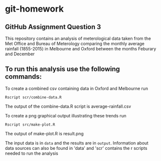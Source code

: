 # git-homework
GitHub Assignment Question 3
--
This repository contains an analysis of meterological data taken from the Met Office and Bureau of Meterology 
comparing the monthly average rainfall (1855-2015) in Melbourne and Oxford between the months Feburary and December 

To run this analysis use the following commands:
--
To create a combined csv containing data in Oxford and Melbourne run
```
Rscript scr/combine-data.R 

```
The output of the combine-data.R script is average-rainfall.csv 

To create a png graphical output illustrating these trends run

```
Rscript src/make-plot.R

```
The output of make-plot.R is result.png 

The input data is in `data` and the results are in `output`.
Information about data sources can also be found in 'data' and 'scr' contains the r scripts needed to run the analysis 
